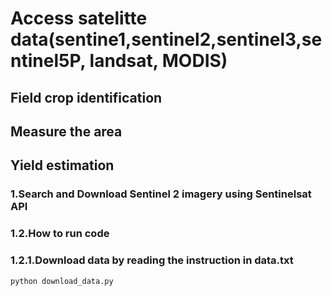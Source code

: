 # Access satelitte data(sentine1,sentinel2,sentinel3,sentinel5P, landsat, MODIS)

## Field crop identification

## Measure the area

## Yield estimation

### 1.Search and Download Sentinel 2 imagery using Sentinelsat API

### 1.2.How to run code

### 1.2.1.Download data by reading the instruction in data.txt

    python download_data.py
